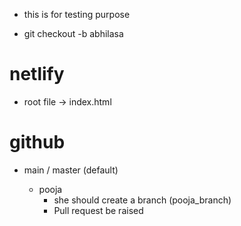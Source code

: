 - this is for testing purpose

- git checkout -b abhilasa

# netlify 
- root file -> index.html

 # github 
 - main / master (default)
 

    - pooja
        - she should create a branch (pooja_branch)
        - Pull request be raised




